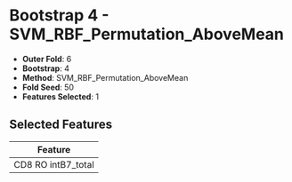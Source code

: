 # Bootstrap 4 - SVM_RBF_Permutation_AboveMean

- **Outer Fold**: 6
- **Bootstrap**: 4
- **Method**: SVM_RBF_Permutation_AboveMean
- **Fold Seed**: 50
- **Features Selected**: 1

## Selected Features

| Feature |
|---------|
| CD8 RO intB7_total |
